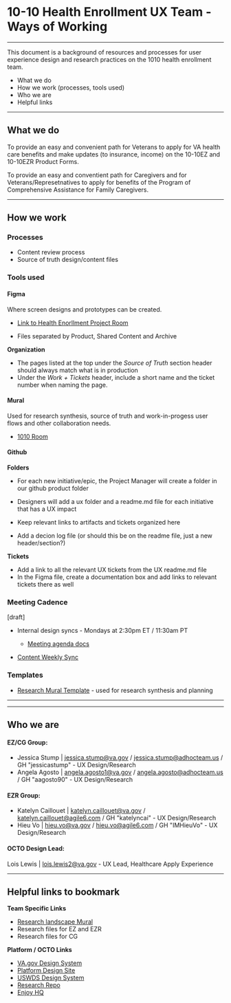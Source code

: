 # 10-10 Health Enrollment UX Team - Ways of Working


---


This document is a background of resources and processes for user experience design and research practices on the 1010 health enrollment team.

- What we do
- How we work (processes, tools used)
- Who we are
- Helpful links

----

## What we do

To provide an easy and convenient path for Veterans to apply for VA health care benefits and make updates (to insurance, income) on the 10-10EZ and 10-10EZR Product Forms.

To provide an easy and conventient path for Caregivers and for Veterans/Represetnatives to apply for benefits of the Program of Comprehensive Assistance for Family Caregivers.

---

## How we work 


### Processes

- Content review process
- Source of truth design/content files


### Tools used


#### Figma 
Where screen designs and prototypes can be created.   
- [Link to Health Enorllment Project Room](https://www.figma.com/files/team/1278375444205744118/project/175597680/Healthcare-Benefits-Applications?fuid=1070808939264105970)

- Files separated by Product, Shared Content and Archive

**Organization**
- The pages listed at the top under the _Source of Truth_ section header should always match what is in production
- Under the _Work + Tickets_ header, include a short name and the ticket number when naming the page.

#### Mural 
Used for research synthesis, source of truth and work-in-progess user flows and other collaboration needs. 

- [1010 Room](https://app.mural.co/invitation/room/1670613238628?code=a67c337f0cd645d18b1b99d77f3743e1&sender=uadf1ed7fe7c76f0914967329)


#### Github 

**Folders**
- For each new initiative/epic, the Project Manager will create a folder in our github product folder
- Designers will add a ux folder and a readme.md file for each initiative that has a UX impact
- Keep relevant links to artifacts and tickets organized here

- Add a decion log file (or should this be on the readme file, just a new header/section?)


**Tickets**
- Add a link to all the relevant UX tickets from the UX readme.md file
- In the Figma file, create a documentation box and add links to relevant tickets there as well



### Meeting Cadence

[draft]
- Internal design syncs - Mondays at 2:30pm ET / 11:30am PT
  - [Meeting agenda docs](https://github.com/department-of-veterans-affairs/va.gov-team/blob/master/products/health-care/application/va-application/ux-team/design-weekly-sync-agenda.md)
  

- [Content Weekly Sync](https://github.com/department-of-veterans-affairs/va.gov-team/blob/master/products/health-care/application/va-application/ux-team/process-content-review.md)




### Templates

- [Research Mural Template](https://app.mural.co/t/departmentofveteransaffairs9999/m/departmentofveteransaffairs9999/1696943969535/ebeb7ce2f9bb547e6652d68ee6dd2e8b8f3fb55e?sender=uadf1ed7fe7c76f0914967329) - used for research synthesis and planning



---




---

## Who we are

#### EZ/CG Group:
- Jessica Stump | jessica.stump@va.gov / jessica.stump@adhocteam.us / GH "jessicastump" - UX Design/Research
- Angela Agosto | angela.agosto1@va.gov / angela.agosto@adhocteam.us / GH "aagosto90" - UX Design/Research 

#### EZR Group: 
- Katelyn Caillouet | katelyn.caillouet@va.gov / katelyn.caillouet@agile6.com / GH "katelyncai" - UX Design/Research
- Hieu Vo | hieu.vo@va.gov / hieu.vo@agile6.com / GH "IMHieuVo" - UX Design/Research

#### OCTO Design Lead:
Lois Lewis | lois.lewis2@va.gov - UX Lead, Healthcare Apply Experience


---

## Helpful links to bookmark 

**Team Specific Links**
- [Research landscape Mural](https://app.mural.co/t/departmentofveteransaffairs9999/m/departmentofveteransaffairs9999/1697039977149/b8a5ea90748703093cdcb405b84463e515cfea2a?sender=uadf1ed7fe7c76f0914967329)
- Research files for EZ and EZR
- Research files for CG



**Platform / OCTO Links**
- [VA.gov Design System](https://design.va.gov/)
- [Platform Design Site](https://depo-platform-documentation.scrollhelp.site/research-design/design-at-va)
- [USWDS Design System](https://designsystem.digital.gov/)
- [Research Repo](https://github.com/department-of-veterans-affairs/va.gov-research-repository/projects/1)
- [Enjoy HQ](https://app.enjoyhq.com/projects/Pd9aMMgoW/plan)

